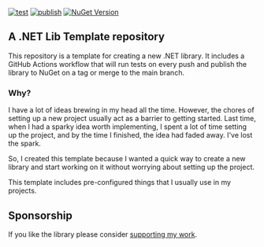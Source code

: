 [![test](https://github.com/hazzik/dotnet-lib-template/actions/workflows/test.yml/badge.svg)](https://github.com/hazzik/dotnet-lib-template/actions/workflows/test.yml)
[![publish](https://github.com/hazzik/dotnet-lib-template/actions/workflows/publish.yml/badge.svg)](https://github.com/hazzik/dotnet-lib-template/actions/workflows/publish.yml)
[![NuGet Version](https://img.shields.io/nuget/v/TemplateProject)](https://www.nuget.org/packages/TemplateProject/)

## A .NET Lib Template repository

This repository is a template for creating a new .NET library. It includes a GitHub Actions workflow that will run tests on every push and publish the library to NuGet on a tag or merge to the main branch.

### Why?

I have a lot of ideas brewing in my head all the time. However, the chores of setting up a new project usually act as a barrier to getting started. Last time, when I had a sparky idea worth implementing, I spent a lot of time setting up the project, and by the time I finished, the idea had faded away. I've lost the spark. 

So, I created this template because I wanted a quick way to create a new library and start working on it without worrying about setting up the project.

This template includes pre-configured things that I usually use in my projects.

## Sponsorship

If you like the library please consider [supporting my work](https://github.com/sponsors/hazzik).
